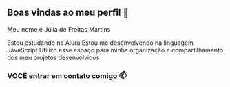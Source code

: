 ## Boas vindas ao meu perfil 💙 

Meu nome é Júlia de Freitas Martins

Estou estudando na Alura
Estou me desenvolvendo na linguagem JavaScript
Utilizo esse espaço para minha organização e compartilhamento dos meu projetos desenvolvidos

### VOCÊ entrar em contato comigo 📫
